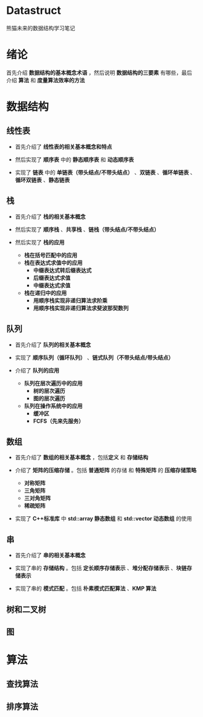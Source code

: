 # Datastruct
熊猫未来的数据结构学习笔记


# 绪论

首先介绍 **数据结构的基本概念术语** ，然后说明 **数据结构的三要素** 有哪些，最后介绍 **算法** 和 **度量算法效率的方法**





# 数据结构
## 线性表
- 首先介绍了 **线性表的相关基本概念和特点**  
  
- 然后实现了 **顺序表** 中的 **静态顺序表** 和 **动态顺序表** 
  
- 实现了 **链表** 中的 **单链表（带头结点/不带头结点）** 、**双链表** 、**循环单链表** 、**循环双链表** 、**静态链表**



## 栈
- 首先介绍了 **栈的相关基本概念** 

- 然后实现了 **顺序栈** 、**共享栈** 、**链栈（带头结点/不带头结点）** 

- 然后实现了 **栈的应用**
  -  **栈在括号匹配中的应用**
  -  **栈在表达式求值中的应用**
     -  **中缀表达式转后缀表达式**
     -  **后缀表达式求值**
     -  **中缀表达式求值**
  -  **栈在递归中的应用**
     -  **用顺序栈实现非递归算法求阶乘**
     -  **用顺序栈实现非递归算法求斐波那契数列**



## 队列
- 首先介绍了 **队列的相关基本概念**

- 实现了 **顺序队列（循环队列）** 、**链式队列（不带头结点/带头结点）**

- 介绍了 **队列的应用**
  - **队列在层次遍历中的应用**
    - **树的层次遍历**
    - **图的层次遍历**
  - **队列在操作系统中的应用**
    - **缓冲区**
    - **FCFS（先来先服务）**



## 数组
- 首先介绍了 **数组的相关基本概念** ，包括**定义** 和 **存储结构**

- 介绍了 **矩阵的压缩存储** 。包括 **普通矩阵** 的存储 和 **特殊矩阵** 的 **压缩存储策略**
  - **对称矩阵**
  - **三角矩阵**
  - **三对角矩阵**
  - **稀疏矩阵**

- 实现了 **C++标准库** 中 **std::array 静态数组** 和 **std::vector 动态数组** 的使用


## 串
- 首先介绍了 **串的相关基本概念**

- 实现了串的 **存储结构** 。包括 **定长顺序存储表示** 、**堆分配存储表示** 、**块链存储表示**

- 实现了串的 **模式匹配** 。包括 **朴素模式匹配算法** 、**KMP 算法**




## 树和二叉树




## 图





# 算法
## 查找算法




## 排序算法